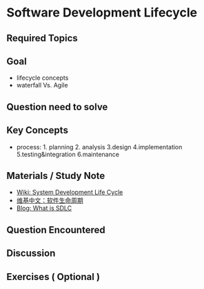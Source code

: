 # **Software Development Lifecycle**

## **Required Topics**

## **Goal**

- lifecycle concepts
- waterfall Vs. Agile

## **Question need to solve**


## **Key Concepts**

- process: 1. planning 2. analysis 3.design 4.implementation 5.testing&integration 6.maintenance

## **Materials / Study Note**

- [Wiki: System Development Life Cycle](https://en.wikipedia.org/wiki/Systems_development_life_cycle)
- [维基中文：软件生命周期](https://zh.wikipedia.org/wiki/%E7%B3%BB%E7%BB%9F%E5%8F%91%E5%B1%95%E7%94%9F%E5%91%BD%E5%91%A8%E6%9C%9F)
- [Blog: What is SDLC](https://stackify.com/what-is-sdlc/)

## **Question Encountered**


## **Discussion**


## **Exercises** ( Optional )
